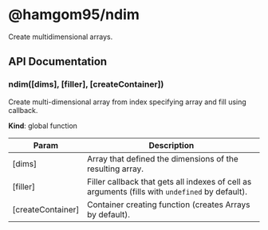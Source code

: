 # @hamgom95/ndim

Create multidimensional arrays.

## API Documentation

<a name="ndim"></a>

### ndim([dims], [filler], [createContainer])
Create multi-dimensional array from index specifying array and fill using callback.

**Kind**: global function  

| Param | Description |
| --- | --- |
| [dims] | Array that defined the dimensions of the resulting array. |
| [filler] | Filler callback that gets all indexes of cell as arguments (fills with `undefined` by default). |
| [createContainer] | Container creating function (creates Arrays by default). |

